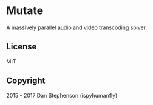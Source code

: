 # Mutate
A massively parallel audio and video transcoding solver.

## License
MIT

## Copyright
2015 - 2017 Dan Stephenson (ispyhumanfly)
